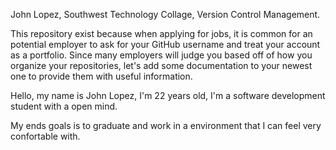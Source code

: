 John Lopez,
Southwest Technology Collage,
Version Control Management.

This repository exist because when applying for jobs, it is common for an potential employer to ask for your GitHub username and treat your account as a portfolio. Since many employers will judge you based off of how you organize your repositories, let's add some documentation to your newest one to provide them with useful information.

Hello, my name is John Lopez, I'm 22 years old, I'm a software development student with a open mind.

My ends goals is to graduate and work in a environment that I can feel very confortable with.

